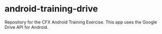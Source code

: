 # android-training-drive
Repository for the CFX Android Training Exercise. This app uses the Google Drive API for Android.
